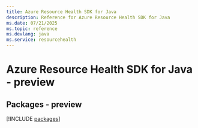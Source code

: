 ```yaml
---
title: Azure Resource Health SDK for Java
description: Reference for Azure Resource Health SDK for Java
ms.date: 07/21/2025
ms.topic: reference
ms.devlang: java
ms.service: resourcehealth
---
```

# Azure Resource Health SDK for Java - preview
## Packages - preview
[!INCLUDE [packages](resource-health-index.md)]